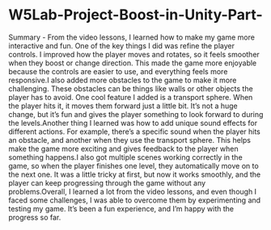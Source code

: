 # W5Lab-Project-Boost-in-Unity-Part-

Summary - From the video lessons, I learned how to make my game more interactive and fun. One of the key things I did was refine the player controls. I improved how the player moves and rotates, so it feels smoother when they boost or change direction. This made the game more enjoyable because the controls are easier to use, and everything feels more responsive.I also added more obstacles to the game to make it more challenging. These obstacles can be things like walls or other objects the player has to avoid. One cool feature I added is a transport sphere. When the player hits it, it moves them forward just a little bit. It’s not a huge change, but it’s fun and gives the player something to look forward to during the levels.Another thing I learned was how to add unique sound effects for different actions. For example, there’s a specific sound when the player hits an obstacle, and another when they use the transport sphere. This helps make the game more exciting and gives feedback to the player when something happens.I also got multiple scenes working correctly in the game, so when the player finishes one level, they automatically move on to the next one. It was a little tricky at first, but now it works smoothly, and the player can keep progressing through the game without any problems.Overall, I learned a lot from the video lessons, and even though I faced some challenges, I was able to overcome them by experimenting and testing my game. It’s been a fun experience, and I’m happy with the progress so far.